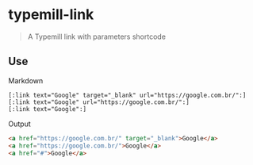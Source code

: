 # typemill-link

> A Typemill link with parameters shortcode

## Use

Markdown

```
[:link text="Google" target="_blank" url="https://google.com.br/":]
[:link text="Google" url="https://google.com.br/":]
[:link text="Google":]
```


Output

```html
<a href="https://google.com.br/" target="_blank">Google</a>
<a href="https://google.com.br/">Google</a>
<a href="#">Google</a>
```
